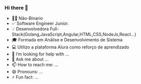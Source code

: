 ### Hi there 👋

- 🏳️‍⚧ Não-Binario
- ✅ Software Engineer Junior.
- 💡  Desenvolvedora Full-Stack(Golang,JavaScript,Angular,HTML,CSS,NodeJs,React...)
- 🎓 Formada em Análise e Desenvolvimento de Sistema
- 💻 Utilizo a plataforma Alura como reforço de aprendizado
- 🤔 I’m looking for help with ...
- 💬 Ask me about ...
- 📫 How to reach me: ...
- 😄 Pronouns: ...
- ⚡ Fun fact: ...

